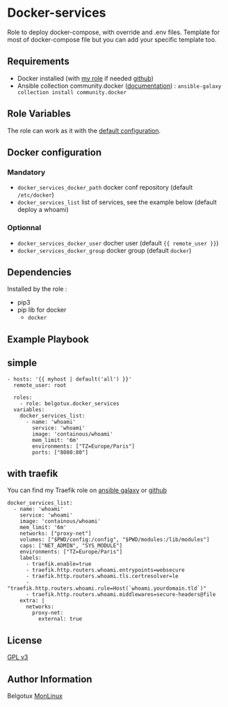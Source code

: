 Docker-services
===============

Role to deploy docker-compose, with override and .env files.
Template for most of docker-compose file but you can add your specific template too.

Requirements
------------

- Docker installed (with [my role](https://galaxy.ansible.com/belgotux/docker) if needed [github](https://github.com/belgotux/ansible-role-docker))
- Ansible collection community.docker ([documentation](https://docs.ansible.com/ansible/latest/collections/community/docker/docker_compose_module.html)) : `ansible-galaxy collection install community.docker`

Role Variables
--------------
The role can work as it with the [default configuration](defaults/main.yml).

## Docker configuration

### Mandatory
- `docker_services_docker_path` docker conf repository (default `/etc/docker`)
- `docker_services_list` list of services, see the example below (default deploy a whoami)

### Optionnal
- `docker_services_docker_user` docher user (default `{{ remote_user }}`)
- `docker_services_docker_group` docker group (default `docker`)

Dependencies
------------
Installed by the role :
- pip3
- pip lib for docker
  - `docker`

Example Playbook
----------------

## simple
```
- hosts: '{{ myhost | default('all') }}'
  remote_user: root

  roles:
    - role: belgotux.docker_services
  variables:
    docker_services_list:
      - name: 'whoami'
        service: 'whoami'
        image: 'containous/whoami'
        mem_limit: '6m'
        environments: ["TZ=Europe/Paris"]
        ports: ["8080:80"]
```

## with traefik
You can find my Traefik role on [ansible galaxy](https://galaxy.ansible.com/belgotux/docker_traefik) or [github](https://github.com/belgotux/ansible-role-docker_traefik)
```
docker_services_list:
  - name: 'whoami'
    service: 'whoami'
    image: 'containous/whoami'
    mem_limit: '6m'
    networks: ["proxy-net"]
    volumes: ["$PWD/config:/config", "$PWD/modules:/lib/modules"]
    caps: ["NET_ADMIN", "SYS_MODULE"]
    environments: ["TZ=Europe/Paris"]
    labels:
      - traefik.enable=true
      - traefik.http.routers.whoami.entrypoints=websecure
      - traefik.http.routers.whoami.tls.certresolver=le
      - "traefik.http.routers.whoami.rule=Host(`whoami.yourdomain.tld`)"
      - traefik.http.routers.whoami.middlewares=secure-headers@file
    extra: |
      networks:
        proxy-net:
          external: true
```

License
-------

[GPL v3](https://www.gnu.org/licenses/gpl-3.0.en.html)

Author Information
------------------

Belgotux
[MonLinux](https://www.monlinux.net)
